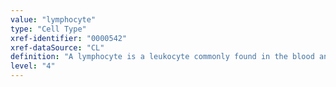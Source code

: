 ```yaml
---
value: "lymphocyte"
type: "Cell Type"
xref-identifier: "0000542"
xref-dataSource: "CL"
definition: "A lymphocyte is a leukocyte commonly found in the blood and lymph that has the characteristics of a large nucleus, a neutral staining cytoplasm, and prominent heterochromatin.|Editors note: consider adding taxon constraint to vertebrata (PMID:18025161)"
level: "4"
---
```

